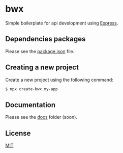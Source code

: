 # bwx

Simple boilerplate for api development using [Express](https://expressjs.com/).

## Dependencies packages

Please see the [package.json](package.json) file.

## Creating a new project

Create a new project using the following command:

```bash
$ npx create-bwx my-app
```

## Documentation

Please see the [docs](docs) folder (soon).

## License

[MIT](LICENSE)
